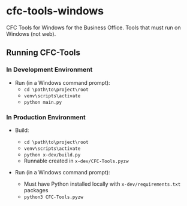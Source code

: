 # cfc-tools-windows

CFC Tools for Windows for the Business Office.  Tools that must run on Windows (not web).

## Running CFC-Tools

### In Development Environment

* Run (in a Windows command prompt):
  * `cd \path\to\project\root`
  * `venv\scripts\activate`
  * `python main.py`

### In Production Environment

* Build:
  * `cd \path\to\project\root`
  * `venv\scripts\activate`
  * `python x-dev/build.py`
  * Runnable created in `x-dev/CFC-Tools.pyzw`

* Run (in a Windows command prompt):
  * Must have Python installed locally with `x-dev/requirements.txt` packages
  * `python3 CFC-Tools.pyzw`
